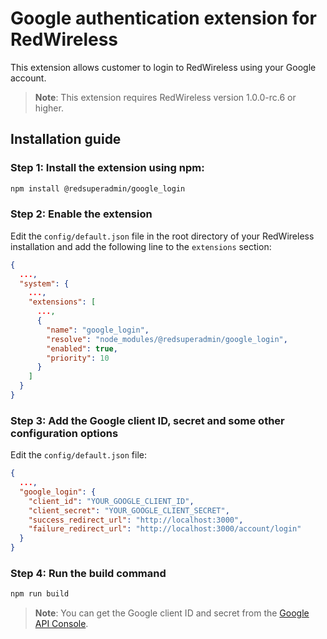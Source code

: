 # Google authentication extension for RedWireless

This extension allows customer to login to RedWireless using your Google account.

> **Note**: This extension requires RedWireless version 1.0.0-rc.6 or higher.

## Installation guide

### Step 1: Install the extension using npm:

```bash
npm install @redsuperadmin/google_login
```

### Step 2: Enable the extension

Edit the `config/default.json` file in the root directory of your RedWireless installation and add the following line to the `extensions` section:

```json
{
  ...,
  "system": {
    ...,
    "extensions": [
      ...,
      {
        "name": "google_login",
        "resolve": "node_modules/@redsuperadmin/google_login",
        "enabled": true,
        "priority": 10
      }
    ]
  }
}
```

### Step 3: Add the Google client ID, secret and some other configuration options

Edit the `config/default.json` file:

```json
{
  ...,
  "google_login": {
    "client_id": "YOUR_GOOGLE_CLIENT_ID",
    "client_secret": "YOUR_GOOGLE_CLIENT_SECRET",
    "success_redirect_url": "http://localhost:3000",
    "failure_redirect_url": "http://localhost:3000/account/login"
  }
}
```

### Step 4: Run the build command

```bash
npm run build
```

> **Note**: You can get the Google client ID and secret from the [Google API Console](https://console.developers.google.com/apis/credentials).